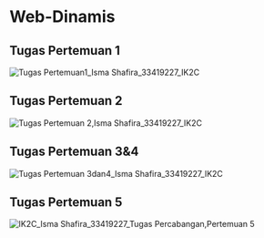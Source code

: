 # Web-Dinamis

## Tugas Pertemuan 1
![Tugas Pertemuan1_Isma Shafira_33419227_IK2C](https://user-images.githubusercontent.com/73771548/97808796-857cf680-1c9b-11eb-8c0c-05941abf0db2.jpeg)

## Tugas Pertemuan 2
![Tugas Pertemuan 2,Isma Shafira_33419227_IK2C](https://user-images.githubusercontent.com/73771548/97808824-a7767900-1c9b-11eb-928c-48b6a583beff.jpeg)

## Tugas Pertemuan 3&4
![Tugas Pertemuan 3dan4_Isma Shafira_33419227_IK2C](https://user-images.githubusercontent.com/73771548/97808833-b3623b00-1c9b-11eb-987e-1fd02c2ab696.jpg)

## Tugas Pertemuan 5
![IK2C_Isma Shafira_33419227_Tugas Percabangan,Pertemuan 5](https://user-images.githubusercontent.com/73771548/99178369-02e94200-2745-11eb-91c2-5678f0313958.jpg)
